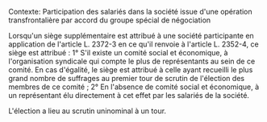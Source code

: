 Contexte: Participation des salariés dans la société issue d'une opération transfrontalière par accord du groupe spécial de négociation

Lorsqu'un siège supplémentaire est attribué à une société participante en application de l'article L. 2372-3 en ce qu'il renvoie à l'article L. 2352-4, ce siège est attribué : 1° S'il existe un comité social et économique, à l'organisation syndicale qui compte le plus de représentants au sein de ce comité. En cas d'égalité, le siège est attribué à celle ayant recueilli le plus grand nombre de suffrages au premier tour de scrutin de l'élection des membres de ce comité ; 2° En l'absence de comité social et économique, à un représentant élu directement à cet effet par les salariés de la société.

L'élection a lieu au scrutin uninominal à un tour.